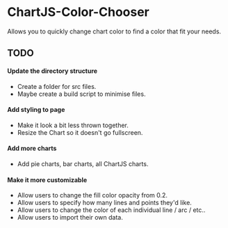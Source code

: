 # ChartJS-Color-Chooser
Allows you to quickly change chart color to find a color that fit your needs.

## TODO

#### Update the directory structure
* Create a folder for src files.
* Maybe create a build script to minimise files.

#### Add styling to page
* Make it look a bit less thrown together.
* Resize the Chart so it doesn't go fullscreen.

#### Add more charts
* Add pie charts, bar charts, all ChartJS charts.

#### Make it more customizable
* Allow users to change the fill color opacity from 0.2.
* Allow users to specify how many lines and points they'd like.
* Allow users to change the color of each individual line / arc / etc..
* Allow users to import their own data.
